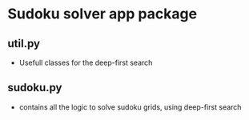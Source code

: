 # Sudoku solver app package

## util.py
- Usefull classes for the deep-first search

## sudoku.py
- contains all the logic to solve sudoku grids, using deep-first search
